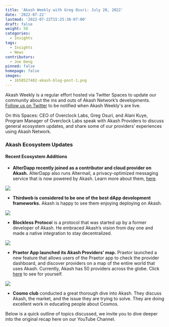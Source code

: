 ```yaml
---
title: 'Akash Weekly with Greg Osuri: July 20, 2022'
date: '2022-07-22'
lastmod: '2022-07-22T15:25:38-07:00'
draft: false
weight: 50
categories:
  - Insights
tags:
  - Insights
  - News
contributors:
  - Joe Deng
pinned: false
homepage: false
images:
  - 1658527482-akash-blog-post-1.png
---
```

Akash Weekly is a regular effort hosted via Twitter Spaces to update our community about the ins and outs of Akash Network’s developments. [Follow us on Twitter](https://twitter.com/akashnet_) to be notified when Akash Weekly's are live.

On this Spaces: CEO of Overclock Labs, Greg Osuri, and Alani Kuye, Program Manager of Overclock Labs speak with Akash Providers to discuss general ecosystem updates, and share some of our providers’ experiences using Akash Network.

### **Akash Ecosystem Updates**

#### **Recent Ecosystem Additions**

*   **AlterDapp recently joined as a contributor and cloud provider on Akash.** AlterDapp also runs Altermail, a privacy-optimized messaging service that is now powered by Akash. Learn more about them, [here](https://altermail.live/).
    

![](https://www.datocms-assets.com/45776/1658528315-unnamed-1.png)

*   **Thirdweb is considered to be one of the best dApp development frameworks.** Akash is happy to see them enjoying deploying on Akash. 
    

![](https://www.datocms-assets.com/45776/1658528360-unnamed-2.png)

*   **Blockless Protoco**l is a protocol that was started up by a former developer of Akash. He embraced Akash’s vision from day one and made a native integration to stay decentralized.
    

![](https://www.datocms-assets.com/45776/1658528393-unnamed-3.png)

*   **Praetor App launched its Akash Providers' map.** Praetor launched a new feature that allows users of the Praetor app to check the provider dashboard, and discover providers on a map of the entire world that uses Akash. Currently, Akash has 50 providers across the globe. Click [here](https://akash.praetorapp.com/provider-status) to see for yourself.
    

![](https://www.datocms-assets.com/45776/1658528480-unnamed-4.png)

*   **Cosmo club** conducted a great thorough dive into Akash. They discuss Akash, the market, and the issue they are trying to solve. They are doing excellent work in educating people about Cosmos. 
    

Below is a quick outline of topics discussed, we invite you to dive deeper into the original recap here on our YouTube Channel.